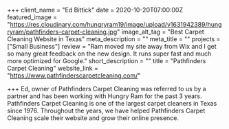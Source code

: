 +++
client_name = "Ed Bittick"
date = 2020-10-20T07:00:00Z
featured_image = "https://res.cloudinary.com/hungryram19/image/upload/v1631942389/hungryram/pathfinders-carpet-cleaning.jpg"
image_alt_tag = "Best Carpet Cleaning Website in Texas"
meta_description = ""
meta_title = ""
projects = ["Small Business"]
review = "Ram moved my site away from Wix and I get so many great feedback on the new design. It runs super fast and much more optimized for Google."
short_description = ""
title = "Pathfinders Carpet Cleaning"
website_link = "https://www.pathfinderscarpetcleaning.com/"

+++
Ed, owner of Pathfinders Carpet Cleaning was referred to us by a partner and has been working with Hungry Ram for the past 3 years. Pathfinders Carpet Cleaning is one of the largest carpet cleaners in Texas since 1976. Throughout the years, we have helped Pathfinders Carpet Cleaning scale their website and grow their online presence.